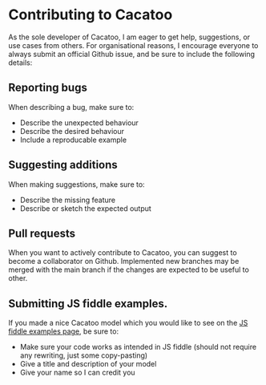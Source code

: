 # Contributing to Cacatoo

As the sole developer of Cacatoo, I am eager to get help, suggestions, or use cases from others. For organisational reasons, I encourage everyone to always submit an official Github issue, and be sure to include the following details:


## Reporting bugs

When describing a bug, make sure to:
* Describe the unexpected behaviour
* Describe the desired behaviour
* Include a reproducable example

## Suggesting additions

When making suggestions, make sure to:
* Describe the missing feature
* Describe or sketch the expected output

## Pull requests

When you want to actively contribute to Cacatoo, you can suggest to become a collaborator on Github.
Implemented new branches may be merged with the main branch if the changes are expected to be useful to other. 

## Submitting JS fiddle examples. 

If you made a nice Cacatoo model which you would like to see on the [JS fiddle examples page](https://bramvandijk88.github.io/cacatoo/examples_jsfiddle.html), be sure to:
* Make sure your code works as intended in JS fiddle (should not require any rewriting, just some copy-pasting)
* Give a title and description of your model 
* Give your name so I can credit you

